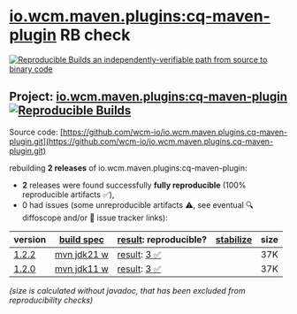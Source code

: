 [io.wcm.maven.plugins:cq-maven-plugin](https://central.sonatype.com/artifact/io.wcm.maven.plugins/cq-maven-plugin/versions) RB check
=======

[![Reproducible Builds](https://reproducible-builds.org/images/logos/rb.svg) an independently-verifiable path from source to binary code](https://reproducible-builds.org/)

## Project: [io.wcm.maven.plugins:cq-maven-plugin](https://central.sonatype.com/artifact/io.wcm.maven.plugins/cq-maven-plugin/versions) [![Reproducible Builds](https://img.shields.io/endpoint?url=https://raw.githubusercontent.com/jvm-repo-rebuild/reproducible-central/master/content/io/wcm/maven/plugins/cq-maven-plugin/badge.json)](https://github.com/jvm-repo-rebuild/reproducible-central/blob/master/content/io/wcm/maven/plugins/cq-maven-plugin/README.md)

Source code: [https://github.com/wcm-io/io.wcm.maven.plugins.cq-maven-plugin.git](https://github.com/wcm-io/io.wcm.maven.plugins.cq-maven-plugin.git)

rebuilding **2 releases** of io.wcm.maven.plugins:cq-maven-plugin:
- **2** releases were found successfully **fully reproducible** (100% reproducible artifacts :white_check_mark:),
- 0 had issues (some unreproducible artifacts :warning:, see eventual :mag: diffoscope and/or :memo: issue tracker links):

| version | [build spec](/BUILDSPEC.md) | [result](https://reproducible-builds.org/docs/jvm/): reproducible? | [stabilize](https://github.com/google/oss-rebuild/blob/main/cmd/stabilize/README.md) | size |
| -- | --------- | ------ | ------ | -- |
| [1.2.2](https://central.sonatype.com/artifact/io.wcm.maven.plugins/cq-maven-plugin/1.2.2/pom) | [mvn jdk21 w](cq-maven-plugin-1.2.2.buildspec) | [result](cq-maven-plugin-1.2.2.buildinfo): [3 :white_check_mark: ](cq-maven-plugin-1.2.2.buildcompare) | | 37K |
| [1.2.0](https://central.sonatype.com/artifact/io.wcm.maven.plugins/cq-maven-plugin/1.2.0/pom) | [mvn jdk11 w](cq-maven-plugin-1.2.0.buildspec) | [result](cq-maven-plugin-1.2.0.buildinfo): [3 :white_check_mark: ](cq-maven-plugin-1.2.0.buildcompare) | | 37K |

<i>(size is calculated without javadoc, that has been excluded from reproducibility checks)</i>
